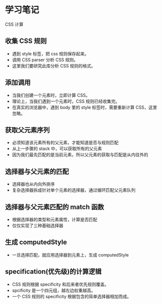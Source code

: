 # 学习笔记

CSS 计算

## 收集 CSS 规则
* 遇到 style 标签，把 css 规则保存起来。
* 调用 CSS parser 分析 CSS 规则。
* 这里我们要研究此库分析 CSS 规则的格式。

## 添加调用
* 当我们创建一个元素时，立即计算 CSS。
* 理论上，当我们遇到一个元素时，CSS 规则已经收集完。
* 在真实的浏览器中，遇到 body 里的 style 标签时，需要重新计算 CSS，这里忽略。

## 获取父元素序列
* 必须知道该元素所有的父元素，才能知道是否与规则匹配
* 从上一步骤的 stack 中，可以获取所有的父元素
* 因为我们最先匹配的是当前元素，所以父元素的获取与匹配是从内往外的
  
## 选择器与父元素的匹配
* 选择器也从内向外排序
* 复杂选择器拆成针对单个元素的选择器，通过循环匹配父元素队列

## 选择器与父元素匹配的 match 函数
* 根据选择器的类型和元素属性，计算是否匹配
* 仅仅实现了三种基础选择器
  
## 生成 computedStyle
* 一旦选择匹配，就应用选择器到元素上，生成 computedStyle

## specification(优先级)的计算逻辑
* CSS 规则根据 specificity 和后来者优先规则覆盖。
* spcificity 是一个四元组，越左边权重越高。
* 一个 CSS 规则的 specificity 根据包含的简单选择器相加而成。
